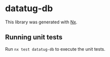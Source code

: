 # datatug-db

This library was generated with [Nx](https://nx.dev).

## Running unit tests

Run `nx test datatug-db` to execute the unit tests.
